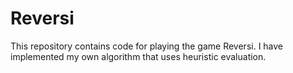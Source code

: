 # Reversi
This repository contains code for playing the game Reversi. I have implemented my own algorithm that uses heuristic evaluation.
